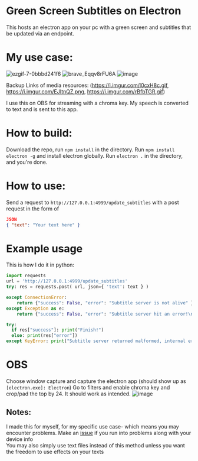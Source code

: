 # Green Screen Subtitles on Electron
This hosts an electron app on your pc with a green screen and subtitles that be updated via an endpoint.

# My use case:
![ezgif-7-0bbbd241f6](https://github.com/SuppliedOrange/greenscreen-subtitles/assets/70258998/8a7b4ea1-17e9-41c5-95b6-03fb645961a1)
![brave_Eqqv8rFU6A](https://github.com/SuppliedOrange/greenscreen-subtitles/assets/70258998/e6e269d8-d70e-4251-a610-bad017add9f2)
![image](https://github.com/SuppliedOrange/greenscreen-subtitles/assets/70258998/12f29517-7e28-4574-9264-24e2185fb4e8)


Backup Links of media resources: (https://i.imgur.com/l0cxH8c.gif, https://i.imgur.com/EJItnQZ.png, https://i.imgur.com/rBfbTGR.gif)

I use this on OBS for streaming with a chroma key. My speech is converted to text and is sent to this app.

# How to build:
Download the repo, run `npm install` in the directory.
Run `npm install electron -g` and install electron globally.
Run `electron .` in the directory, and you're done.

# How to use: 
Send a request to `http://127.0.0.1:4999/update_subtitles` with a post request in the form of
```json
JSON
{ "text": "Your text here" }
```

# Example usage
This is how I do it in python:
```py
import requests
url = 'http://127.0.0.1:4999/update_subtitles'
try: res = requests.post( url, json={ 'text': text } )

except ConnectionError:
    return {"success": False, "error": "Subtitle server is not alive" }
except Exception as e:
    return {"success": False, "error": "Subtitle server hit an error!\n" + str(e)}

try:
  if res["success"]: print("Finish!")
  else: print(res["error"])
except KeyError: print("Subtitle server returned malformed, internal error maybe?")
```

# OBS
Choose window capture and capture the electron app (should show up as `[electron.exe]: Electron`)
Go to filters and enable chroma key and crop/pad the top by 24.
It should work as intended.
![image](https://github.com/SuppliedOrange/greenscreen-subtitles/assets/70258998/cfbb6717-8ce9-4aaf-8cd4-14fdd02923a1)

## Notes:
I made this for myself, for my specific use case- which means you may encounter problems. Make an [issue](https://github.com/SuppliedOrange/greenscreen-subtitles/issues/new) if you run into problems along with your device info<br>
You may also simply use text files instead of this method unless you want the freedom to use effects on your texts

